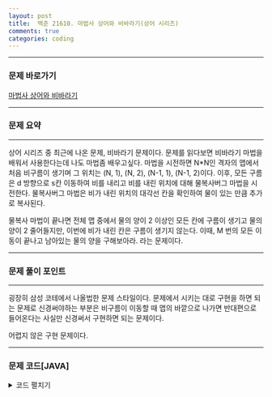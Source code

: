 ```yaml
---
layout: post
title:  백준 21610. 마법사 상어와 비바라기(상어 시리즈)
comments: true 
categories: coding
---
```

- - -
### 문제 바로가기
[마법사 상어와 비바라기](https://www.acmicpc.net/problem/21610)
- - - 
### 문제 요약 

- - -
상어 시리즈 중 최근에 나온 문제, 비바라기 문제이다. 문제를 읽다보면 비바라기 마법을 배워서 사용한다는데 나도 마법좀 배우고싶다.
마법을 시전하면
N*N인 격자의 맵에서 처음 비구름이 생기며 그 위치는 (N, 1), (N, 2), (N-1, 1), (N-1, 2)이다.
이후, 모든 구름은 d 방향으로 s칸 이동하여 비를 내리고 비를 내린 위치에 대해 물복사버그 마법을 시전한다.
물복사버그 마법은 비가 내린 위치의 대각선 칸을 확인하여 물이 있는 만큼 추가로 복사된다.

물복사 마법이 끝나면 전체 맵 중에서 물의 양이 2 이상인 모든 칸에 구름이 생기고 물의 양이 2 줄어들지만, 이번에 비가 내린 칸은 구름이 생기지 않는다.
이때, M 번의 모든 이동이 끝나고 남아있는 물의 양을 구해보아라. 라는 문제이다.
- - -

### 문제 풀이 포인트
- - - 
굉장히 삼성 코테에서 나올법한 문제 스타일이다. 문제에서 시키는 대로 구현을 하면 되는 문제로
신경써야하는 부분은
비구름이 이동할 때 맵의 바깥으로 나가면 반대편으로 들어온다는 사실만 신경써서 구현하면 되는 문제이다.

어렵지 않은 구현 문제이다.


- - -
###  문제 코드[JAVA]
<details>
<summary>코드 펼치기</summary>
<div markdown="1">

- - -
```java

import java.util.*;

public class Main {
  static int N, M, map[][];
  static ArrayList<int[]> goorm = new ArrayList<>();
  
  static int[] dx = { 0, 0, -1, -1, -1, 0, 1, 1, 1 };
  static int[] dy = { 0, -1, -1, 0, 1, 1, 1, 0, -1 };
  
  public static void main(String[] args) {
    Scanner sc = new Scanner(System.in);
    N = sc.nextInt();
    M = sc.nextInt();
    map = new int[N + 1][N + 1];
    for (int i = 1; i <= N; i++) {
      for (int j = 1; j <= N; j++) {
        map[i][j] = sc.nextInt();
      }
    }
    for (int i = 0; i < 2; i++) {
      for (int j = 1; j <= 2; j++) {
        goorm.add(new int[] { N - i, j });
      }
    } // 처음 구름 생성
        
    for (int i = 0; i < M; i++) {
      
      int d = sc.nextInt(); // 방향
      int m = sc.nextInt(); // 이동거리
      move(d, m); // 구름 이동
      rain(); // 비가 내림
      copybug(); // 물복사 버그
      makegoorm(); // 구름만들기
    }
    System.out.println(cal());
    sc.close();
  }

  private static int cal() { // 전체 물의 양 계산
    int cnt = 0;
    for (int i = 1; i <= N; i++) {
      for (int j = 1; j <= N; j++) {
        cnt += map[i][j];
      }
    }
    return cnt;
  }

  private static void makegoorm() {
    boolean[][] v = new boolean[N + 1][N + 1];
    for (int[] p : goorm) { // 기준 구름의 위치에서는 생성하지 않기 위한 방문배열
      v[p[0]][p[1]] = true;
    }
    goorm.clear(); // 구름 리스트 초기화
    for (int i = 1; i <= N; i++) {
      for (int j = 1; j <= N; j++) {
        if (map[i][j] > 1 && !v[i][j]) {
          goorm.add(new int[] { i, j }); // 새로 생기는 구름을 리스트에 추가
          map[i][j] -= 2;
        }
      }
    }

  }

  private static void copybug() {
    for (int[] p : goorm) {
      int cnt = 0;
      for (int d = 2; d < 9; d += 2) { // 대각선만 확인하기 위해
        int nx = p[0] + dx[d];
        int ny = p[1] + dy[d];
        if (nx < 1 || nx > N || ny < 1 || ny > N)
          continue;
        if (map[nx][ny] > 0)
          cnt++;
      }
      map[p[0]][p[1]] += cnt;
    }

  }

  private static void rain() {
    for (int[] p : goorm) {
      map[p[0]][p[1]]++;
    }
  }

  private static void move(int d, int m) {
    int nx = dx[d] * m;
    int ny = dy[d] * m;
    for (int i = 0; i < goorm.size(); i++) {
      int x = goorm.get(i)[0] + nx;
      int y = goorm.get(i)[1] + ny;
      while(true) { // 칸을 많이 이동해도 계속 체크해줘야하기 때문에 무한반복
      if(x >= 1 && x <= N && y >= 1 && y <=N)
        break;
      if (x < 1)
        x += N;
      else if (x > N)
        x -= N;
      if (y < 1)
        y += N;
      else if (y > N)
        y -= N;
      }
      goorm.get(i)[0] = x;
      goorm.get(i)[1] = y;
    }

  }

  
}


```
</div>
</details>